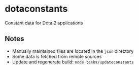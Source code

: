 # dotaconstants
Constant data for Dota 2 applications

Notes
----
* Manually maintained files are located in the `json` directory
* Some data is fetched from remote sources
* Update and regenerate build: `node tasks/updateconstants`
